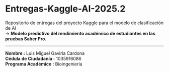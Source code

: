 # Entregas-Kaggle-AI-2025.2

Repositorio de entregas del proyecto Kaggle para el modelo de clasificación de AI  
→ **Modelo predictivo del rendimiento académico de estudiantes en las pruebas Saber Pro.**

---

**Nombre                 :**   Luis Miguel Gaviria Cardona  
**Cédula de Ciudadanía   :**   1035916086  
**Programa Académico     :**   Bioingeniería
